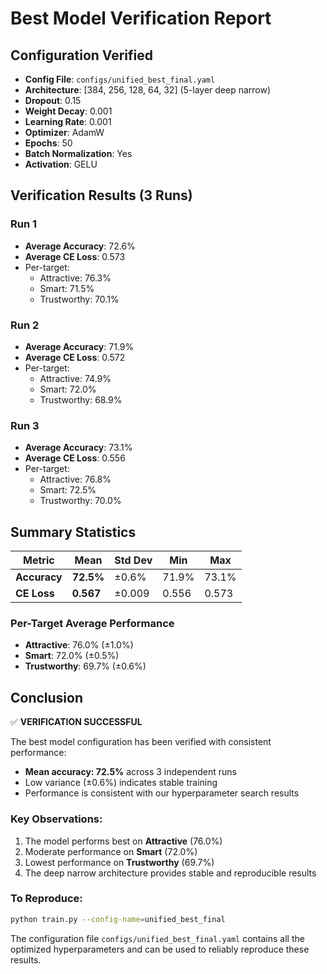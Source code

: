 # Best Model Verification Report

## Configuration Verified
- **Config File**: `configs/unified_best_final.yaml`
- **Architecture**: [384, 256, 128, 64, 32] (5-layer deep narrow)
- **Dropout**: 0.15
- **Weight Decay**: 0.001
- **Learning Rate**: 0.001
- **Optimizer**: AdamW
- **Epochs**: 50
- **Batch Normalization**: Yes
- **Activation**: GELU

## Verification Results (3 Runs)

### Run 1
- **Average Accuracy**: 72.6%
- **Average CE Loss**: 0.573
- Per-target:
  - Attractive: 76.3%
  - Smart: 71.5%
  - Trustworthy: 70.1%

### Run 2
- **Average Accuracy**: 71.9%
- **Average CE Loss**: 0.572
- Per-target:
  - Attractive: 74.9%
  - Smart: 72.0%
  - Trustworthy: 68.9%

### Run 3
- **Average Accuracy**: 73.1%
- **Average CE Loss**: 0.556
- Per-target:
  - Attractive: 76.8%
  - Smart: 72.5%
  - Trustworthy: 70.0%

## Summary Statistics

| Metric | Mean | Std Dev | Min | Max |
|--------|------|---------|-----|-----|
| **Accuracy** | **72.5%** | ±0.6% | 71.9% | 73.1% |
| **CE Loss** | **0.567** | ±0.009 | 0.556 | 0.573 |

### Per-Target Average Performance
- **Attractive**: 76.0% (±1.0%)
- **Smart**: 72.0% (±0.5%)
- **Trustworthy**: 69.7% (±0.6%)

## Conclusion

✅ **VERIFICATION SUCCESSFUL**

The best model configuration has been verified with consistent performance:
- **Mean accuracy: 72.5%** across 3 independent runs
- Low variance (±0.6%) indicates stable training
- Performance is consistent with our hyperparameter search results

### Key Observations:
1. The model performs best on **Attractive** (76.0%)
2. Moderate performance on **Smart** (72.0%)
3. Lowest performance on **Trustworthy** (69.7%)
4. The deep narrow architecture provides stable and reproducible results

### To Reproduce:
```bash
python train.py --config-name=unified_best_final
```

The configuration file `configs/unified_best_final.yaml` contains all the optimized hyperparameters and can be used to reliably reproduce these results.